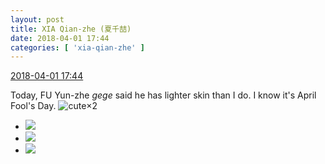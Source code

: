 ```yaml
---
layout: post
title: XIA Qian-zhe (夏千喆)
date: 2018-04-01 17:44
categories: [ 'xia-qian-zhe' ]
---
```


<div class="weibo-info">
  <a href="https://weibo.com/6505420082/Ga5GT6aRu">2018-04-01 17:44</a>
</div>

Today, FU Yun-zhe *gege* said he has lighter skin than I do. I know it's April Fool's Day. ![cute](https://img.t.sinajs.cn/t4/appstyle/expression/ext/normal/14/tza_org.gif)×2

<!-- more -->

<ul class="weibo-pic-list-1">
  <li class="weibo-pic">
    <a href="https://wx1.sinaimg.cn/mw690/0076g4Wmgy1fpxap3fmobj31be0qon5i.jpg"><img src="https://wx1.sinaimg.cn/thumb150/0076g4Wmgy1fpxap3fmobj31be0qon5i.jpg"/></a>
  </li>
  <li class="weibo-pic">
    <a href="https://wx2.sinaimg.cn/mw690/0076g4Wmgy1fpxap4mqowj30qo1begvk.jpg"><img src="https://wx2.sinaimg.cn/thumb150/0076g4Wmgy1fpxap4mqowj30qo1begvk.jpg"/></a>
  </li>
  <li class="weibo-pic">
    <a href="https://wx3.sinaimg.cn/mw690/0076g4Wmgy1fpxap5tjo4j31be0qo472.jpg"><img src="https://wx3.sinaimg.cn/thumb150/0076g4Wmgy1fpxap5tjo4j31be0qo472.jpg"/></a>
  </li>
</ul>
